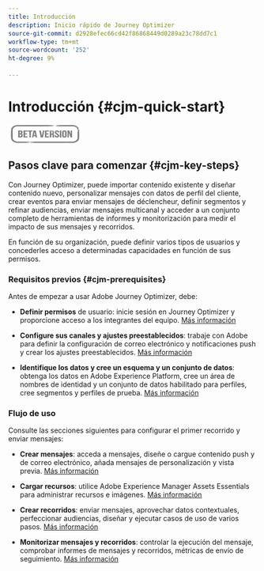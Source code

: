 ```yaml
---
title: Introducción
description: Inicio rápido de Journey Optimizer
source-git-commit: d2928efec66cd42f86868449d0289a23c78dd7c1
workflow-type: tm+mt
source-wordcount: '252'
ht-degree: 9%

---
```


# Introducción {#cjm-quick-start}

![](assets/do-not-localize/badge.png)

## Pasos clave para comenzar {#cjm-key-steps}

Con Journey Optimizer, puede importar contenido existente y diseñar contenido nuevo, personalizar mensajes con datos de perfil del cliente, crear eventos para enviar mensajes de déclencheur, definir segmentos y refinar audiencias, enviar mensajes multicanal y acceder a un conjunto completo de herramientas de informes y monitorización para medir el impacto de sus mensajes y recorridos.

En función de su organización, puede definir varios tipos de usuarios y concederles acceso a determinadas capacidades en función de sus permisos.

### Requisitos previos  {#cjm-prerequisites}

Antes de empezar a usar Adobe Journey Optimizer, debe:

* **Definir permisos** de usuario: inicie sesión en Journey Optimizer y proporcione acceso a los integrantes del equipo. [Más información](../using/administration/permissions.md)

* **Configure sus canales y ajustes preestablecidos**: trabaje con Adobe para definir la configuración de correo electrónico y notificaciones push y crear los ajustes preestablecidos. [Más información](../using/configuration/message-presets.md)

* **Identifique los datos y cree un esquema y un conjunto de datos**: obtenga los datos en Adobe Experience Platform, cree un área de nombres de identidad y un conjunto de datos habilitado para perfiles, cree segmentos y perfiles de prueba. [Más información](https://experienceleague.adobe.com/docs/experience-platform/ingestion/home.html)


### Flujo de uso

Consulte las secciones siguientes para configurar el primer recorrido y enviar mensajes:

* **Crear mensajes**: acceda a mensajes, diseñe o cargue contenido push y de correo electrónico, añada mensajes de personalización y vista previa. [Más información](create-message.md)

* **Cargar recursos**: utilice Adobe Experience Manager Assets Essentials para administrar recursos e imágenes. [Más información](assets-essentials.md)

<!--* **Define audience**: create segments, create events, manage consent and privacy. [Read more](audiences.md)-->

* **Crear recorridos**: enviar mensajes, aprovechar datos contextuales, perfeccionar audiencias, diseñar y ejecutar casos de uso de varios pasos. [Más información](building-journeys/journey.md)

* **Monitorizar mensajes y recorridos**: controlar la ejecución del mensaje, comprobar informes de mensajes y recorridos, métricas de envío de seguimiento. [Más información](message-monitoring.md)
